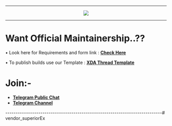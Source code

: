 -----------------------------------------------------------------------------

<p align="center">
  <img src="https://user-images.githubusercontent.com/29405483/138906221-1ddd1b9c-c1d2-49da-8cb7-2931749bc9dd.png" />
</p>

-----------------------------------------------------------------------------

Want Official Maintainership..??
=================================

• Look here for Requirements and form link : [**Check Here**](https://github.com/SuperiorOS-Devices/official_devices/blob/twelve/README.md)

• To publish builds use our Template : [**XDA Thread Template**](https://github.com/SuperiorOS/superior_extras/blob/master/XDA-Thread%20Template-twelve.txt)

Join:-
======

* [**Telegram Public Chat**](https://t.me/superioros)
* [**Telegram Channel**](https://t.me/superior_os)


----------------------------------------------------------------------------# vendor_superiorEx
